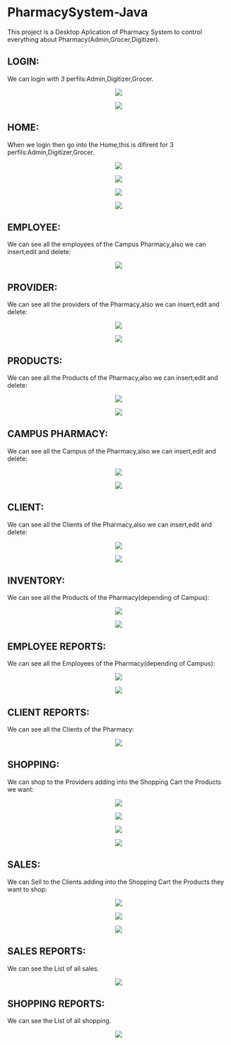 # PharmacySystem-Java
This project is a Desktop Aplication of Pharmacy System to control everything about Pharmacy(Admin,Grocer,Digitizer).

LOGIN: 
------ 
We can login with 3 perfils:Admin,Digitizer,Grocer.

<p align="center">
	<img src="https://github.com/Yei-Linux/PharmacySystem-Java/blob/master/imgs/Login.PNG">
</p>

<p align="center">
	<img src="https://github.com/Yei-Linux/PharmacySystem-Java/blob/master/imgs/Login2.PNG">
</p>

HOME:
-----
When we login then go into the Home,this is difirent for 3 perfils:Admin,Digitizer,Grocer.

<p align="center">
	<img src="https://github.com/Yei-Linux/PharmacySystem-Java/blob/master/imgs/1.png">
</p>

<p align="center">
	<img src="https://github.com/Yei-Linux/PharmacySystem-Java/blob/master/imgs/2.png">
</p>

<p align="center">
	<img src="https://github.com/Yei-Linux/PharmacySystem-Java/blob/master/imgs/1.1.png">
</p>

<p align="center">
	<img src="https://github.com/Yei-Linux/PharmacySystem-Java/blob/master/imgs/1.2.png">
</p>

EMPLOYEE:
--------
We can see all the employees of the Campus Pharmacy,also we can insert,edit and delete:

<p align="center">
	<img src="https://github.com/Yei-Linux/PharmacySystem-Java/blob/master/imgs/3.png">
</p>

PROVIDER:
---------
We can see all the providers of the Pharmacy,also we can insert,edit and delete:

<p align="center">
	<img src="https://github.com/Yei-Linux/PharmacySystem-Java/blob/master/imgs/4.png">
</p>

<p align="center">
	<img src="https://github.com/Yei-Linux/PharmacySystem-Java/blob/master/imgs/5.png">
</p>

PRODUCTS:
--------
We can see all the Products of the Pharmacy,also we can insert,edit and delete:

<p align="center">
	<img src="https://github.com/Yei-Linux/PharmacySystem-Java/blob/master/imgs/6.png">
</p>

<p align="center">
	<img src="https://github.com/Yei-Linux/PharmacySystem-Java/blob/master/imgs/7.png">
</p>

CAMPUS PHARMACY:
---------------
We can see all the Campus of the Pharmacy,also we can insert,edit and delete:

<p align="center">
	<img src="https://github.com/Yei-Linux/PharmacySystem-Java/blob/master/imgs/8.png">
</p>

<p align="center">
	<img src="https://github.com/Yei-Linux/PharmacySystem-Java/blob/master/imgs/9.png">
</p>

CLIENT:
-------
We can see all the Clients of the Pharmacy,also we can insert,edit and delete:

<p align="center">
	<img src="https://github.com/Yei-Linux/PharmacySystem-Java/blob/master/imgs/10.png">
</p>

<p align="center">
	<img src="https://github.com/Yei-Linux/PharmacySystem-Java/blob/master/imgs/11.png">
</p>

INVENTORY:
---------
We can see all the Products of the Pharmacy(depending of Campus):

<p align="center">
	<img src="https://github.com/Yei-Linux/PharmacySystem-Java/blob/master/imgs/12.png">
</p>

<p align="center">
	<img src="https://github.com/Yei-Linux/PharmacySystem-Java/blob/master/imgs/13.png">
</p>

EMPLOYEE REPORTS:
----------------
We can see all the Employees of the Pharmacy(depending of Campus):

<p align="center">
	<img src="https://github.com/Yei-Linux/PharmacySystem-Java/blob/master/imgs/14.png">
</p>

<p align="center">
	<img src="https://github.com/Yei-Linux/PharmacySystem-Java/blob/master/imgs/15.png">
</p>

CLIENT REPORTS:
----------------
We can see all the Clients of the Pharmacy:

<p align="center">
	<img src="https://github.com/Yei-Linux/PharmacySystem-Java/blob/master/imgs/16.png">
</p>

SHOPPING:
----------------
We can shop to the Providers adding into the Shopping Cart the Products we want:

<p align="center">
	<img src="https://github.com/Yei-Linux/PharmacySystem-Java/blob/master/imgs/17.png">
</p>

<p align="center">
	<img src="https://github.com/Yei-Linux/PharmacySystem-Java/blob/master/imgs/18.png">
</p>

<p align="center">
	<img src="https://github.com/Yei-Linux/PharmacySystem-Java/blob/master/imgs/19.png">
</p>

<p align="center">
	<img src="https://github.com/Yei-Linux/PharmacySystem-Java/blob/master/imgs/20.png">
</p>

SALES:
----------------
We can Sell to the Clients adding into the Shopping Cart the Products they want to shop:

<p align="center">
	<img src="https://github.com/Yei-Linux/PharmacySystem-Java/blob/master/imgs/21.png">
</p>

<p align="center">
	<img src="https://github.com/Yei-Linux/PharmacySystem-Java/blob/master/imgs/22.png">
</p>

<p align="center">
	<img src="https://github.com/Yei-Linux/PharmacySystem-Java/blob/master/imgs/23.png">
</p>

SALES REPORTS:
--------------
We can see the List of all sales.
<p align="center">
	<img src="https://github.com/Yei-Linux/PharmacySystem-Java/blob/master/imgs/24.png">
</p>

SHOPPING REPORTS:
--------------
We can see the List of all shopping.
<p align="center">
	<img src="https://github.com/Yei-Linux/PharmacySystem-Java/blob/master/imgs/25.png">
</p>

